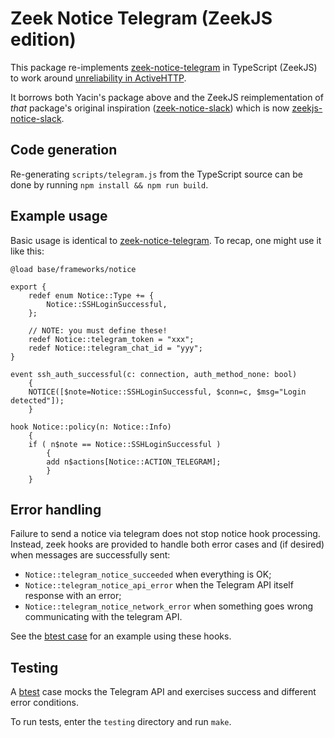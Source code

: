 # Zeek Notice Telegram (ZeekJS edition)
This package re-implements [zeek-notice-telegram](https://github.com/corelight/zeek-notice-telegram) in TypeScript (ZeekJS) to work
around [unreliability in ActiveHTTP](https://docs.zeek.org/en/master/scripting/javascript.html#preamble).

It borrows both Yacin's package above and the ZeekJS reimplementation of _that_ package's original inspiration
([zeek-notice-slack](https://github.com/pgaulon/zeek-notice-slack)) which is now
[zeekjs-notice-slack](https://github.com/pgaulon/zeekjs-notice-slack/).

## Code generation

Re-generating `scripts/telegram.js` from the TypeScript source can be done by
running `npm install && npm run build`.

## Example usage
Basic usage is identical to [zeek-notice-telegram](https://github.com/corelight/zeek-notice-telegram). To recap, one might use it like this:

```zeek
@load base/frameworks/notice

export {
    redef enum Notice::Type += {
        Notice::SSHLoginSuccessful,
    };

    // NOTE: you must define these!
    redef Notice::telegram_token = "xxx";
    redef Notice::telegram_chat_id = "yyy";
}

event ssh_auth_successful(c: connection, auth_method_none: bool)
    {
    NOTICE([$note=Notice::SSHLoginSuccessful, $conn=c, $msg="Login detected"]);
    }

hook Notice::policy(n: Notice::Info)
    {
    if ( n$note == Notice::SSHLoginSuccessful )
        {
        add n$actions[Notice::ACTION_TELEGRAM];
        }
    }
```

## Error handling
Failure to send a notice via telegram does not stop notice hook processing. Instead, zeek hooks are provided
to handle both error cases and (if desired) when messages are successfully sent:
- `Notice::telegram_notice_succeeded` when everything is OK;
- `Notice::telegram_notice_api_error` when the Telegram API itself response with an error;
- `Notice::telegram_notice_network_error` when something goes wrong communicating with the telegram API.

See the [btest case](testing/tests/mock.sh) for an example using these hooks.

## Testing
A [btest](https://github.com/zeek/btest) case mocks the Telegram API and exercises success and different error conditions.

To run tests, enter the `testing` directory and run `make`.
